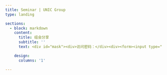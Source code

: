 ```yaml
---
title: Seminar | UNIC Group
type: landing

sections:
  - block: markdown
    content:
      title: 组会分享
      subtitle: ''
      text: <div id="mask"><div>访问密码：</div><div><form><input type="text" id="submitText" name="pwdBox"><input type="button" value="确认" onclick="submitPwd();"></form></div></div><div id="content"></div><script type="text/javascript" src="./sha256.js"></script><script type="text/javascript" src="./read.js"></script><script type="text/javascript"> async function submitPwd() { if (SHA256(document.getElementById('submitText').value) == "ef271b641bd639249d33fad6401aa5f4ddad6c99bf0ae4ac8f40facae58dc9c0") { console.log("Welcome!"); document.getElementById('mask').remove(); var content = await read(); document.getElementById('content').innerHTML = content; }}</script>

    design:
      columns: '1'

---
```

